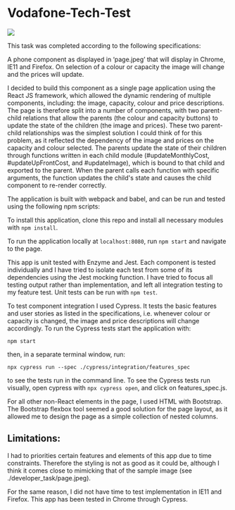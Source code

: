 # Vodafone-Tech-Test

![](https://raw.githubusercontent.com/laythq/Vodafone-Tech-Test/blob/master/Screenshot.38.57.png?raw=true)

This task was completed according to the following specifications:

A phone component as displayed in ‘page.jpeg’ that will display in Chrome, IE11 and Firefox. On selection of a colour or capacity the image will change and the prices will update.

I decided to build this component as a single page application using the React JS framework, which allowed the dynamic rendering of multiple components, including: the image, capacity, colour and price descriptions. The page is therefore split into a number of components, with two parent-child relations that allow the parents (the colour and capacity buttons) to update the state of the children (the image and prices). These two parent-child relationships was the simplest solution I could think of for this problem, as it reflected the dependency of the image and prices on the capacity and colour selected. The parents update the state of their children through functions written in each child module (#updateMonthlyCost, #updateUpFrontCost, and #updateImage), which is bound to that child and exported to the parent. When the parent calls each function with specific arguments, the function updates the child's state and causes the child component to re-render correctly.

The application is built with webpack and babel, and can be run and tested using the following npm scripts:

To install this application, clone this repo and install all necessary modules with `npm install`.

To run the application locally at `localhost:8080`, run `npm start` and navigate to the page.

This app is unit tested with Enzyme and Jest. Each component is tested individually and I have tried to isolate each test from some of its dependencies using the Jest mocking function. I have tried to focus all testing output rather than implementation, and left all integration testing to my feature test. Unit tests can be run with `npm test`.

To test component integration I used Cypress. It tests the basic features and user stories as listed in the specifications, i.e. whenever colour or capacity is changed, the image and price descriptions will change accordingly. To run the Cypress tests start the application with:

`npm start`

then, in a separate terminal window, run:

`npx cypress run --spec ./cypress/integration/features_spec`

to see the tests run in the command line. To see the Cypress tests run visually, open cypress with `npx cypress open`, and click on features_spec.js.

For all other non-React elements in the page, I used HTML with Bootstrap. The Bootstrap flexbox tool seemed a good solution for the page layout, as it allowed me to design the page as a simple collection of nested columns.

## Limitations:

I had to priorities certain features and elements of this app due to time constraints. Therefore the styling is not as good as it could be, although I think it comes close to mimicking that of the sample image (see ./developer_task/page.jpeg).

For the same reason, I did not have time to test implementation in IE11 and Firefox. This app has been tested in Chrome through Cypress.
